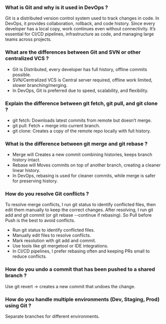 ### What is Git and why is it used in DevOps ?
Git is a distributed version control system used to track changes in code. In DevOps, it provides collaboration, rollback, and code history. Since every developer has a local copy, work continues even without connectivity. It’s essential for CI/CD pipelines, infrastructure as code, and managing large teams across projects.

### What are the differences between Git and SVN or other centralized VCS ?
- Git is Distributed, every developer has full history, offline commits possible.
- SVN/Centralized VCS is Central server required, offline work limited, slower branching/merging.
- In DevOps, Git is preferred due to speed, scalability, and flexibility.

### Explain the difference between git fetch, git pull, and git clone ?
- git fetch: Downloads latest commits from remote but doesn’t merge.
- git pull: Fetch + merge into current branch.
- git clone: Creates a copy of the remote repo locally with full history.

### What is the difference between git merge and git rebase ?
- Merge will Creates a new commit combining histories, keeps branch history intact.
- Rebase will Moves commits on top of another branch, creating a cleaner linear history.
- In DevOps, rebasing is used for cleaner commits, while merge is safer for preserving history.

### How do you resolve Git conflicts ?
To resolve merge conflicts, I run git status to identify conflicted files, then edit them manually to keep the correct changes. After resolving, I run git add and git commit (or git rebase --continue if rebasing). So Pull before Push is the best to avoid conflicts.
- Run git status to identify conflicted files.
- Manually edit files to resolve conflicts.
- Mark resolution with git add <file> and commit.
- Use tools like git mergetool or IDE integrations.
- In CI/CD pipelines, I prefer rebasing often and keeping PRs small to reduce conflicts.

### How do you undo a commit that has been pushed to a shared branch ?
Use git revert <commit-hash> → creates a new commit that undoes the change.

### How do you handle multiple environments (Dev, Staging, Prod) using Git ?
Separate branches for different environments.
